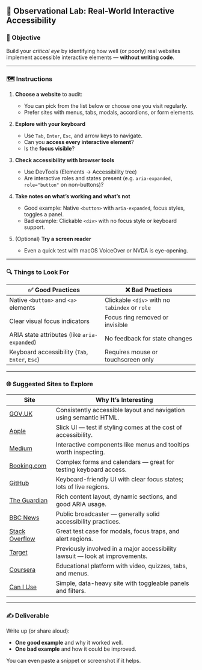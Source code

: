 ## 🧪 Observational Lab: Real-World Interactive Accessibility

### 🎯 Objective  
Build your *critical eye* by identifying how well (or poorly) real websites implement accessible interactive elements — **without writing code**.

---

### 🗺️ Instructions

1. **Choose a website** to audit:  
   - You can pick from the list below or choose one you visit regularly.
   - Prefer sites with menus, tabs, modals, accordions, or form elements.

2. **Explore with your keyboard**  
   - Use `Tab`, `Enter`, `Esc`, and arrow keys to navigate.
   - Can you **access every interactive element**?
   - Is the **focus visible**?

3. **Check accessibility with browser tools**
   - Use DevTools (Elements → Accessibility tree)
   - Are interactive roles and states present (e.g. `aria-expanded`, `role="button"` on non-buttons)?

4. **Take notes on what’s working and what’s not**
   - Good example: Native `<button>` with `aria-expanded`, focus styles, toggles a panel.
   - Bad example: Clickable `<div>` with no focus style or keyboard support.

5. (Optional) **Try a screen reader**  
   - Even a quick test with macOS VoiceOver or NVDA is eye-opening.

---

### 🔍 Things to Look For

| ✅ Good Practices | ❌ Bad Practices |
|------------------|-----------------|
| Native `<button>` and `<a>` elements | Clickable `<div>` with no `tabindex` or `role` |
| Clear visual focus indicators | Focus ring removed or invisible |
| ARIA state attributes (like `aria-expanded`) | No feedback for state changes |
| Keyboard accessibility (`Tab`, `Enter`, `Esc`) | Requires mouse or touchscreen only |

---

### 🌐 Suggested Sites to Explore

| Site | Why It’s Interesting |
|------|----------------------|
| [GOV.UK](https://www.gov.uk) | Consistently accessible layout and navigation using semantic HTML. |
| [Apple](https://www.apple.com) | Slick UI — test if styling comes at the cost of accessibility. |
| [Medium](https://www.medium.com) | Interactive components like menus and tooltips worth inspecting. |
| [Booking.com](https://www.booking.com) | Complex forms and calendars — great for testing keyboard access. |
| [GitHub](https://github.com) | Keyboard-friendly UI with clear focus states; lots of live regions. |
| [The Guardian](https://www.theguardian.com) | Rich content layout, dynamic sections, and good ARIA usage. |
| [BBC News](https://www.bbc.co.uk/news) | Public broadcaster — generally solid accessibility practices. |
| [Stack Overflow](https://stackoverflow.com) | Great test case for modals, focus traps, and alert regions. |
| [Target](https://www.target.com) | Previously involved in a major accessibility lawsuit — look at improvements. |
| [Coursera](https://www.coursera.org) | Educational platform with video, quizzes, tabs, and menus. |
| [Can I Use](https://caniuse.com) | Simple, data-heavy site with toggleable panels and filters. |


---

### ✍️ Deliverable

Write up (or share aloud):
- **One good example** and why it worked well.
- **One bad example** and how it could be improved.

You can even paste a snippet or screenshot if it helps.
